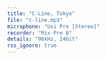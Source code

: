 ```yaml
---
title: "C-Line, Tokyo"
file: "c-line.mp3"
microphone: "Usi Pro [Stereo]"
recorder: "Mix-Pre 6"
details: "96kHz, 24bit"
rss_ignore: true
---
```

